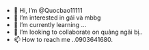 - 👋 Hi, I’m @Quocbao11111
- 👀 I’m interested in gái và mbbg
- 🌱 I’m currently learning ...
- 💞️ I’m looking to collaborate on quảng ngãi bị..
- 📫 How to reach me ..0903641680.

<!---
Quocbao11111/Quocbao11111 is a ✨ special ✨ repository because its `README.md` (this file) appears on your GitHub profile.
You can click the Preview link to take a look at your changes.
--->
